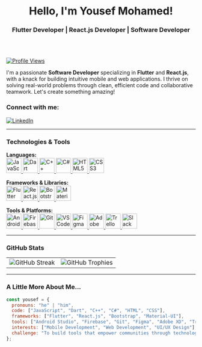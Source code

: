 <div align="center">
  <h1>Hello, I'm Yousef Mohamed!</h1>
  <h3>Flutter Developer | React.js Developer | Software Developer</h3>
</div>
<br>
<br>

[![Profile Views](https://komarev.com/ghpvc/?username=yousefkhalaf0&color=000000&style=plastic)](https://github.com/yousefkhalaf0)

I'm a passionate **Software Developer** specializing in **Flutter** and **React.js**, with a knack for building intuitive mobile and web applications. I thrive on solving real-world problems through clean, efficient code and collaborative teamwork. Let's create something amazing!

###  Connect with me:

[![LinkedIn](https://img.shields.io/badge/LinkedIn-Connect-blue?style=for-the-badge&logo=linkedin)](https://www.linkedin.com/in/yousefkhalaf0)

---

###  Technologies & Tools

**Languages:**  
<a href="https://developer.mozilla.org/en-US/docs/Web/JavaScript" target="_blank">
    <img src="https://upload.wikimedia.org/wikipedia/commons/6/6a/JavaScript-logo.png" alt="JavaScript" style="width: 40px; height: 40px;">
</a>
<a href="https://dart.dev/" target="_blank">
    <img src="https://upload.wikimedia.org/wikipedia/commons/7/7e/Dart-logo.png" alt="Dart" style="width: 40px; height: 40px;">
</a>
<a href="https://isocpp.org/" target="_blank">
    <img src="https://upload.wikimedia.org/wikipedia/commons/1/18/ISO_C%2B%2B_Logo.svg" alt="C++" style="width: 40px; height: 40px;">
</a>
<a href="https://learn.microsoft.com/en-us/dotnet/csharp/" target="_blank">
    <img src="https://upload.wikimedia.org/wikipedia/commons/4/4f/Csharp_Logo.png" alt="C#" style="width: 40px; height: 40px;">
</a>
<a href="https://developer.mozilla.org/en-US/docs/Web/HTML" target="_blank">
    <img src="https://upload.wikimedia.org/wikipedia/commons/6/61/HTML5_logo_and_wordmark.svg" alt="HTML5" style="width: 40px; height: 40px;">
</a>
<a href="https://developer.mozilla.org/en-US/docs/Web/CSS" target="_blank">
    <img src="https://upload.wikimedia.org/wikipedia/commons/d/d5/CSS3_logo_and_wordmark.svg" alt="CSS3" style="width: 40px; height: 40px;">
</a>

**Frameworks & Libraries:**  
<a href="https://flutter.dev/" target="_blank">
    <img src="https://upload.wikimedia.org/wikipedia/commons/1/17/Google-flutter-logo.png" alt="Flutter" style="width: 40px; height: 40px;">
</a>
<a href="https://react.dev/" target="_blank">
    <img src="https://upload.wikimedia.org/wikipedia/commons/a/a7/React-icon.svg" alt="React.js" style="width: 40px; height: 40px;">
</a>
<a href="https://getbootstrap.com/" target="_blank">
    <img src="https://upload.wikimedia.org/wikipedia/commons/b/b2/Bootstrap_logo.svg" alt="Bootstrap" style="width: 40px; height: 40px;">
</a>
<a href="https://mui.com/" target="_blank">
    <img src="https://upload.wikimedia.org/wikipedia/commons/1/10/Material_UI_Logo.svg" alt="Material UI" style="width: 40px; height: 40px;">
</a>

**Tools & Platforms:**  
<a href="https://developer.android.com/studio" target="_blank">
    <img src="https://upload.wikimedia.org/wikipedia/commons/9/92/Android_Studio_Trademark.svg" alt="Android Studio" style="width: 40px; height: 40px;">
</a>
<a href="https://firebase.google.com/" target="_blank">
    <img src="https://upload.wikimedia.org/wikipedia/commons/3/37/Firebase_Logo.svg" alt="Firebase" style="width: 40px; height: 40px;">
</a>
<a href="https://git-scm.com/" target="_blank">
    <img src="https://upload.wikimedia.org/wikipedia/commons/e/e0/Git-logo.svg" alt="Git" style="width: 40px; height: 40px;">
</a>
<a href="https://code.visualstudio.com/" target="_blank">
    <img src="https://upload.wikimedia.org/wikipedia/commons/9/9a/Visual_Studio_Code_1.35_icon.svg" alt="VS Code" style="width: 40px; height: 40px;">
</a>
<a href="https://www.figma.com/" target="_blank">
    <img src="https://upload.wikimedia.org/wikipedia/commons/3/33/Figma-logo.svg" alt="Figma" style="width: 40px; height: 40px;">
</a>
<a href="https://www.adobe.com/products/xd.html" target="_blank">
    <img src="https://upload.wikimedia.org/wikipedia/commons/c/c2/Adobe_XD_CC_icon.svg" alt="Adobe XD" style="width: 40px; height: 40px;">
</a>
<a href="https://trello.com/" target="_blank">
    <img src="https://upload.wikimedia.org/wikipedia/commons/5/5b/Trello-logo.svg" alt="Trello" style="width: 40px; height: 40px;">
</a>
<a href="https://slack.com/" target="_blank">
    <img src="https://upload.wikimedia.org/wikipedia/commons/7/76/Slack_Icon.svg" alt="Slack" style="width: 40px; height: 40px;">
</a>


---

###  GitHub Stats

<table align="center">
  <tr>
    <td>
      <img src="https://github-readme-streak-stats.herokuapp.com?user=yousefkhalaf0&theme=graywhite&hide_border=true" alt="GitHub Streak" />
    </td>
    <td>
      <img src="https://github-profile-trophy.vercel.app/?username=yousefkhalaf0&theme=graywhite&row=2&column=3" alt="GitHub Trophies" />
    </td>
  </tr>
</table>

---

###  A Little More About Me...

```javascript
const yousef = {
  pronouns: "he" | "him",
  code: ["JavaScript", "Dart", "C++", "C#", "HTML", "CSS"],
  frameworks: ["Flutter", "React.js", "Bootstrap", "Material-UI"],
  tools: ["Android Studio", "Firebase", "Git", "Figma", "Adobe XD", "Trello", "Slack"],
  interests: ["Mobile Development", "Web Development", "UI/UX Design"],
  challenge: "To build tools that empower communities through technology!"
};
